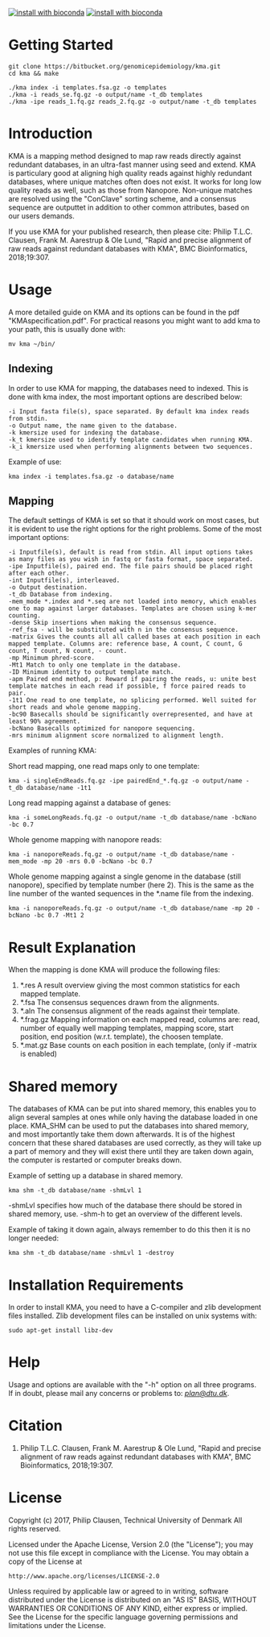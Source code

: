 [![install with bioconda](https://img.shields.io/badge/install%20with-genomicepidemiology-brightgreen.svg?style=flat)](https://anaconda.org/genomicepidemiology/kma)
[![install with bioconda](https://img.shields.io/badge/install%20with-bioconda-brightgreen.svg?style=flat)](http://bioconda.github.io/recipes/kma/README.html)
# Getting Started #

```
git clone https://bitbucket.org/genomicepidemiology/kma.git
cd kma && make

./kma index -i templates.fsa.gz -o templates
./kma -i reads_se.fq.gz -o output/name -t_db templates
./kma -ipe reads_1.fq.gz reads_2.fq.gz -o output/name -t_db templates
```

# Introduction #
KMA is a mapping method designed to map raw reads directly against redundant databases, in an 
ultra-fast manner using seed and extend. KMA is particulary good at aligning 
high quality reads against highly redundant databases, where unique matches often does 
not exist. It works for long low quality reads as well, such as those from Nanopore. 
Non-unique matches are resolved using the "ConClave" sorting scheme, and a consensus sequence are outputtet
in addition to other common attributes, based on our users demands.

If you use KMA for your published research, then please cite:
Philip T.L.C. Clausen, Frank M. Aarestrup & Ole Lund, 
"Rapid and precise alignment of raw reads against redundant databases with KMA", 
BMC Bioinformatics, 2018;19:307.


# Usage #
A more detailed guide on KMA and its options can be found in the pdf "KMAspecification.pdf".
For practical reasons you might want to add kma to your path, this is usually done with:

```
mv kma ~/bin/
```

## Indexing ##
In order to use KMA for mapping, the databases need to indexed. 
This is done with kma index, the most important options are described below:

```
-i Input fasta file(s), space separated. By default kma index reads from stdin.
-o Output name, the name given to the database.
-k kmersize used for indexing the database.
-k_t kmersize used to identify template candidates when running KMA.
-k_i kmersize used when performing alignments between two sequences.
```

Example of use:

```
kma index -i templates.fsa.gz -o database/name
```

## Mapping ##
The default settings of KMA is set so that it should work on most cases, 
but it is evident to use the right options for the right problems.
Some of the most important options:

```
-i Inputfile(s), default is read from stdin. All input options takes as many files as you wish in fastq or fasta format, space separated.
-ipe Inputfile(s), paired end. The file pairs should be placed right after each other.
-int Inputfile(s), interleaved.
-o Output destination.
-t_db Database from indexing.
-mem_mode *.index and *.seq are not loaded into memory, which enables one to map against larger databases. Templates are chosen using k-mer counting.
-dense Skip insertions when making the consensus sequence.
-ref_fsa - will be substituted with n in the consensus sequence.
-matrix Gives the counts all all called bases at each position in each mapped template. Columns are: reference base, A count, C count, G count, T count, N count, - count.
-mp Minimum phred-score.
-Mt1 Match to only one template in the database.
-ID Minimum identity to output template match.
-apm Paired end method, p: Reward if pairing the reads, u: unite best template matches in each read if possible, f force paired reads to pair.
-1t1 One read to one template, no splicing performed. Well suited for short reads and whole genome mapping.
-bc90 Basecalls should be significantly overrepresented, and have at least 90% agreement.
-bcNano Basecalls optimized for nanopore sequencing.
-mrs minimum alignment score normalized to alignment length.
```

Examples of running KMA:

Short read mapping, one read maps only to one template:
```
kma -i singleEndReads.fq.gz -ipe pairedEnd_*.fq.gz -o output/name -t_db database/name -1t1
```

Long read mapping against a database of genes:
```
kma -i someLongReads.fq.gz -o output/name -t_db database/name -bcNano -bc 0.7
```

Whole genome mapping with nanopore reads:
```
kma -i nanoporeReads.fq.gz -o output/name -t_db database/name -mem_mode -mp 20 -mrs 0.0 -bcNano -bc 0.7
```

Whole genome mapping against a single genome in the database (still nanopore), specified by template number (here 2).
This is the same as the line number of the wanted sequences in the \*.name file from the indexing.
```
kma -i nanoporeReads.fq.gz -o output/name -t_db database/name -mp 20 -bcNano -bc 0.7 -Mt1 2
```


# Result Explanation #
When the mapping is done KMA will produce the following files:

1. \*.res A result overview giving the most common statistics for each mapped template.
2. \*.fsa The consensus sequences drawn from the alignments.
3. \*.aln The consensus alignment of the reads against their template.
4. \*.frag.gz Mapping information on each mapped read, columns are: read, number of equally well mapping templates, mapping score, start position, end position (w.r.t. template), the choosen template.
5. \*.mat.gz Base counts on each position in each template, (only if -matrix is enabled)

# Shared memory #
The databases of KMA can be put into shared memory, this enables you to align several 
samples at ones while only having the database loaded in one place. 
KMA_SHM can be used to put the databases into shared memory, and most importantly take them 
down afterwards. It is of the highest concern that these shared databases are used correctly, 
as they will take up a part of memory and they will exist there until they are taken down again, 
the computer is restarted or computer breaks down.

Example of setting up a database in shared memory.
```
kma shm -t_db database/name -shmLvl 1
```

-shmLvl specifies how much of the database there should be stored in shared memory, use.
-shm-h to get an overview of the different levels.

Example of taking it down again, always remember to do this then it is no longer needed:
```
kma shm -t_db database/name -shmLvl 1 -destroy
```

# Installation Requirements #
In order to install KMA, you need to have a C-compiler and zlib development files installed.
Zlib development files can be installed on unix systems with:
```
sudo apt-get install libz-dev
```

# Help #
Usage and options are available with the "-h" option on all three programs.
If in doubt, please mail any concerns or problems to: *plan@dtu.dk*.

# Citation #
1. Philip T.L.C. Clausen, Frank M. Aarestrup & Ole Lund, "Rapid and precise alignment of raw reads against redundant databases with KMA", BMC Bioinformatics, 2018;19:307.

# License #
Copyright (c) 2017, Philip Clausen, Technical University of Denmark
All rights reserved.

Licensed under the Apache License, Version 2.0 (the "License");
you may not use this file except in compliance with the License.
You may obtain a copy of the License at

	http://www.apache.org/licenses/LICENSE-2.0

Unless required by applicable law or agreed to in writing, software
distributed under the License is distributed on an "AS IS" BASIS,
WITHOUT WARRANTIES OR CONDITIONS OF ANY KIND, either express or implied.
See the License for the specific language governing permissions and
limitations under the License.
